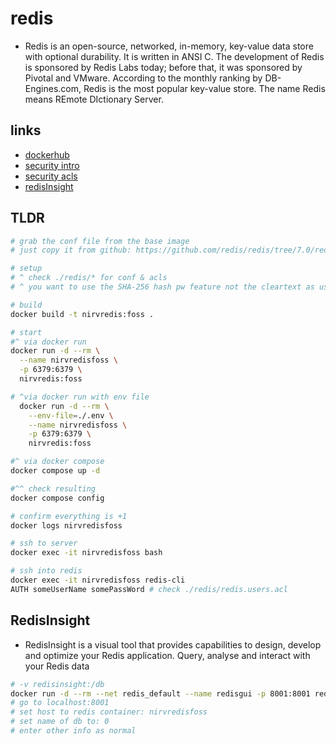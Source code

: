 # redis

- Redis is an open-source, networked, in-memory, key-value data store with optional durability. It is written in ANSI C. The development of Redis is sponsored by Redis Labs today; before that, it was sponsored by Pivotal and VMware. According to the monthly ranking by DB-Engines.com, Redis is the most popular key-value store. The name Redis means REmote DIctionary Server.

## links

- [dockerhub](https://hub.docker.com/_/redis)
- [security intro](https://redis.io/docs/manual/security/)
- [security acls](https://redis.io/docs/manual/security/acl/)
- [redisInsight](https://docs.redis.com/latest/ri/installing/install-docker/)

## TLDR

```sh
# grab the conf file from the base image
# just copy it from github: https://github.com/redis/redis/tree/7.0/redis.conf

# setup
# ^ check ./redis/* for conf & acls
# ^ you want to use the SHA-256 hash pw feature not the cleartext as used here

# build
docker build -t nirvredis:foss .

# start
#^ via docker run
docker run -d --rm \
  --name nirvredisfoss \
  -p 6379:6379 \
  nirvredis:foss

# ^via docker run with env file
  docker run -d --rm \
    --env-file=./.env \
    --name nirvredisfoss \
    -p 6379:6379 \
    nirvredis:foss

#^ via docker compose
docker compose up -d

#^^ check resulting
docker compose config

# confirm everything is +1
docker logs nirvredisfoss

# ssh to server
docker exec -it nirvredisfoss bash

# ssh into redis
docker exec -it nirvredisfoss redis-cli
AUTH someUserName somePassWord # check ./redis/redis.users.acl
```

## RedisInsight

- RedisInsight is a visual tool that provides capabilities to design, develop and optimize your Redis application. Query, analyse and interact with your Redis data

```sh
# -v redisinsight:/db
docker run -d --rm --net redis_default --name redisgui -p 8001:8001 redislabs/redisinsight:latest
# go to localhost:8001
# set host to redis container: nirvredisfoss
# set name of db to: 0
# enter other info as normal

```
